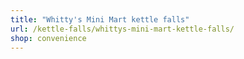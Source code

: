 ```yaml
---
title: "Whitty's Mini Mart kettle falls"
url: /kettle-falls/whittys-mini-mart-kettle-falls/
shop: convenience
---
```

